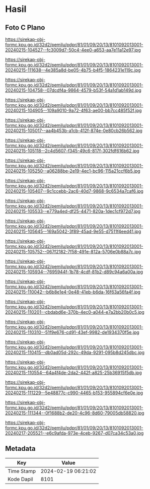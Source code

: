 # Hasil

## Foto C Plano

https://sirekap-obj-formc.kpu.go.id/32d2/pemilu/pdpr/81/01/09/20/13/8101092013001-20240215-104527--fc3009d7-50c4-4ee0-a653-aa7e11a12e97.jpg

https://sirekap-obj-formc.kpu.go.id/32d2/pemilu/pdpr/81/01/09/20/13/8101092013001-20240215-111638--4e385a8d-be05-4b75-b4f5-1864231e119c.jpg

https://sirekap-obj-formc.kpu.go.id/32d2/pemilu/pdpr/81/01/09/20/13/8101092013001-20240215-104758--07dcdf4a-9864-4579-b53f-54a1d1ab149d.jpg

https://sirekap-obj-formc.kpu.go.id/32d2/pemilu/pdpr/81/01/09/20/13/8101092013001-20240215-104905--109a9010-9a72-4f63-ae00-bb7cc485f52f.jpg

https://sirekap-obj-formc.kpu.go.id/32d2/pemilu/pdpr/81/01/09/20/13/8101092013001-20240215-105017--aa4b453b-a1cb-412f-874e-0e80cb26b562.jpg

https://sirekap-obj-formc.kpu.go.id/32d2/pemilu/pdpr/81/01/09/20/13/8101092013001-20240215-105118--2c4d5607-f345-49c6-817f-302fdf616b62.jpg

https://sirekap-obj-formc.kpu.go.id/32d2/pemilu/pdpr/81/01/09/20/13/8101092013001-20240215-105250--a06288be-2e19-4ec1-bc96-115a21ccf6b5.jpg

https://sirekap-obj-formc.kpu.go.id/32d2/pemilu/pdpr/81/01/09/20/13/8101092013001-20240215-105407--9c1ccebb-2ac6-40d7-9868-9c6534a7caf6.jpg

https://sirekap-obj-formc.kpu.go.id/32d2/pemilu/pdpr/81/01/09/20/13/8101092013001-20240215-105533--e779a4ed-df25-4471-820a-1dec1cf972d7.jpg

https://sirekap-obj-formc.kpu.go.id/32d2/pemilu/pdpr/81/01/09/20/13/8101092013001-20240215-105645--169a5042-3f89-45ad-9e55-d7511f4eed41.jpg

https://sirekap-obj-formc.kpu.go.id/32d2/pemilu/pdpr/81/01/09/20/13/8101092013001-20240215-105752--067f2182-7f58-491e-812a-5706e0b88a7c.jpg

https://sirekap-obj-formc.kpu.go.id/32d2/pemilu/pdpr/81/01/09/20/13/8101092013001-20240215-105934--7695944f-1b78-4cdf-81b2-d89c94a6a00a.jpg

https://sirekap-obj-formc.kpu.go.id/32d2/pemilu/pdpr/81/01/09/20/13/8101092013001-20240215-110042--b6b8e1e4-0e48-41eb-b6da-16f63a56fa4f.jpg

https://sirekap-obj-formc.kpu.go.id/32d2/pemilu/pdpr/81/01/09/20/13/8101092013001-20240215-110201--cbdabd6e-370b-4ec0-a044-e7a2bb20b0c5.jpg

https://sirekap-obj-formc.kpu.go.id/32d2/pemilu/pdpr/81/01/09/20/13/8101092013001-20240215-110310--51f9e676-cd91-43ef-9982-de1934370f5e.jpg

https://sirekap-obj-formc.kpu.go.id/32d2/pemilu/pdpr/81/01/09/20/13/8101092013001-20240215-110415--db0ad05d-292c-49da-9291-095b8d245dbc.jpg

https://sirekap-obj-formc.kpu.go.id/32d2/pemilu/pdpr/81/01/09/20/13/8101092013001-20240215-110554--64a4f4de-2da2-442f-a825-25b36915f5db.jpg

https://sirekap-obj-formc.kpu.go.id/32d2/pemilu/pdpr/81/01/09/20/13/8101092013001-20240215-111229--5e48877c-c990-4465-b153-955894cf6e0e.jpg

https://sirekap-obj-formc.kpu.go.id/32d2/pemilu/pdpr/81/01/09/20/13/8101092013001-20240215-111344--0f1688b2-de20-4c96-8d60-79005db58820.jpg

https://sirekap-obj-formc.kpu.go.id/32d2/pemilu/pdpr/81/01/09/20/13/8101092013001-20240217-205521--e6c9afda-973e-4ceb-9267-d07ca34c53a0.jpg


## Metadata

| Key        | Value               |
| ---------- | ------------------- |
| Time Stamp | 2024-02-19 06:21:02 |
| Kode Dapil | 8101                |



